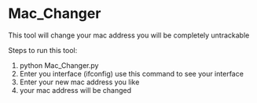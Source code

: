 # Mac_Changer
This tool will change your mac address you will be completely untrackable

Steps to run this tool:
 1. python Mac_Changer.py
 2. Enter you interface (ifconfig) use this command to see your interface
 3. Enter your new mac address you like
 4. your mac address will be changed
